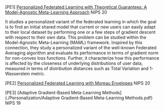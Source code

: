 [PE1] [Personalized Federated Learning with Theoretical Guarantees: A Model-Agnostic Meta-Learning Approach](./Personalization/PE1-personalized-federated-learning-with-theoretical-guarantees-a-model-agnostic-meta-learning-approach-Paper.pdf) 
NIPS 20

It studies a personalized variant of the federated learning in which the goal is to find an initial shared model that current or new users can easily adapt to their local dataset by performing one or a few steps of gradient descent with respect to their own data. This problem can be studied within the Model-Agnostic Meta-Learning (MAML) framework. Inspired by this connection, they study a personalized variant of the well-known Federated Averaging algorithm and evaluate its performance in terms of gradient norm for non-convex loss functions. Further, it characterize how this performance is affected by the closeness of underlying distributions of user data, measured in terms of distribution distances such as Total Variation and 1-Wasserstein metric.

[PE2] [Personalized Federated Learning with Moreau Envelopes](./Personalization/PE2-personalized-federated-learning-with-moreau-envelopes-Paper.pdf) NIPS 20

[PE3] [Adaptive Gradient-Based Meta-Learning Methods](./Personalization/Adaptive Gradient-Based Meta-Learning Methods.pdf) NIPS 19